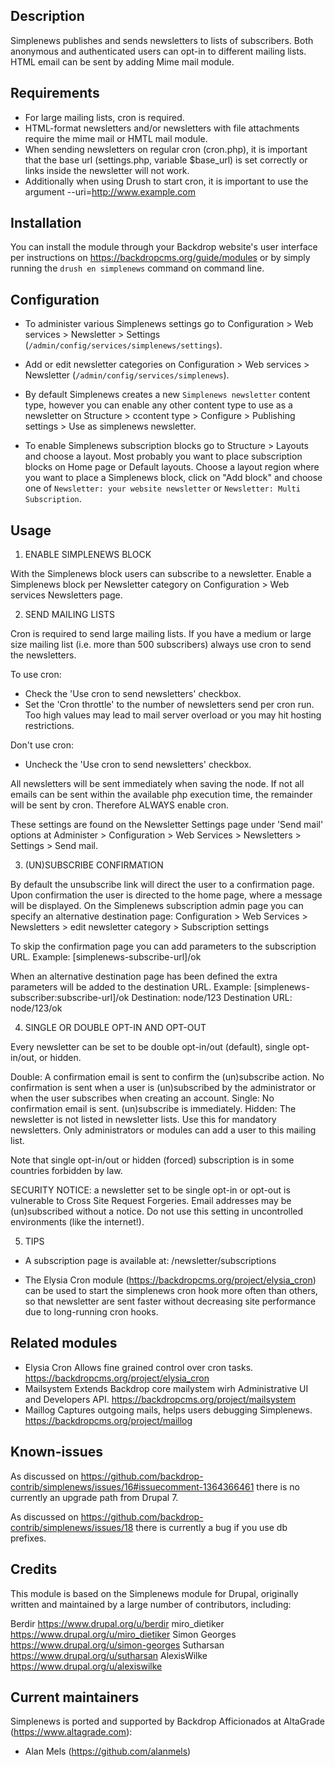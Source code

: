 
Description
-----------

Simplenews publishes and sends newsletters to lists of subscribers. Both anonymous and authenticated users can opt-in to different mailing lists. HTML email can be sent by adding Mime mail module.


Requirements
------------

 * For large mailing lists, cron is required.
 * HTML-format newsletters and/or newsletters with file attachments require the mime mail or HMTL mail module.
 * When sending newsletters on regular cron (cron.php), it is important that the base url (settings.php, variable $base_url) is set correctly or links inside the newsletter will not work.
 * Additionally when using Drush to start cron, it is important to use the argument --uri=http://www.example.com


Installation
------------

You can install the module through your Backdrop website's user interface per instructions on https://backdropcms.org/guide/modules or by simply running the `drush en simplenews` command on command line.

Configuration
-------------


* To administer various Simplenews settings go to Configuration > Web services > Newsletter > Settings  (`/admin/config/services/simplenews/settings`).

* Add or edit newsletter categories on Configuration > Web services > Newsletter (`/admin/config/services/simplenews`).

* By default Simplenews creates a new `Simplenews newsletter` content type, however you can enable any other content type to use as a newsletter on Structure > ccontent type > Configure > Publishing settings > Use as simplenews newsletter.

* To enable Simplenews subscription blocks go to Structure > Layouts and choose a layout. Most probably you want to place subscription blocks on Home page or Default layouts. Choose a layout region where you want to place a Simplenews block, click on "Add block" and choose one of `Newsletter: your website newsletter` or `Newsletter: Multi Subscription`.


Usage
-----

1. ENABLE SIMPLENEWS BLOCK

With the Simplenews block users can subscribe to a newsletter. Enable a Simplenews block per Newsletter category on Configuration > Web services Newsletters page.

2. SEND MAILING LISTS

Cron is required to send large mailing lists. If you have a medium or large size mailing list (i.e. more than 500 subscribers) always use cron to send the newsletters.

To use cron:
  * Check the 'Use cron to send newsletters' checkbox.
  * Set the 'Cron throttle' to the number of newsletters send per cron run. Too high values may lead to mail server overload or you may hit hosting restrictions.

Don't use cron:
  * Uncheck the 'Use cron to send newsletters' checkbox.

All newsletters will be sent immediately when saving the node. If not all emails can be sent within the available php execution time, the remainder will be sent by cron. Therefore ALWAYS enable cron.

These settings are found on the Newsletter Settings page under 'Send mail' options at Administer > Configuration > Web Services > Newsletters > Settings > Send mail.

3. (UN)SUBSCRIBE CONFIRMATION

By default the unsubscribe link will direct the user to a confirmation page. Upon confirmation the user is directed to the home page, where a message will be displayed. On the Simplenews subscription admin page you can specify an alternative destination page: Configuration > Web Services > Newsletters > edit newsletter category > Subscription settings

To skip the confirmation page you can add parameters to the subscription URL.
  Example: [simplenews-subscribe-url]/ok

When an alternative destination page has been defined the extra parameters will be added to the destination URL.
  Example: [simplenews-subscriber:subscribe-url]/ok
  Destination: node/123
  Destination URL: node/123/ok

4. SINGLE OR DOUBLE OPT-IN AND OPT-OUT

Every newsletter can be set to be double opt-in/out (default), single opt-in/out, or hidden.

  Double: A confirmation email is sent to confirm the (un)subscribe action. No confirmation is sent when a user is (un)subscribed by the administrator or when the user subscribes when creating an account.
  Single: No confirmation email is sent. (un)subscribe is immediately.
  Hidden: The newsletter is not listed in newsletter lists. Use this for mandatory newsletters. Only administrators or modules can add a user to this mailing list.

Note that single opt-in/out or hidden (forced) subscription is in some countries forbidden by law.

SECURITY NOTICE: a newsletter set to be single opt-in or opt-out is vulnerable to Cross Site Request Forgeries. Email addresses may be (un)subscribed without a notice. Do not use this setting in uncontrolled environments (like the internet!).

5. TIPS

* A subscription page is available at: /newsletter/subscriptions

* The Elysia Cron module (https://backdropcms.org/project/elysia_cron) can be used to start the simplenews cron hook more often than others, so that newsletter are sent faster without decreasing site performance due to long-running cron hooks.


Related modules
------------

 * Elysia Cron
   Allows fine grained control over cron tasks.
   https://backdropcms.org/project/elysia_cron
 * Mailsystem
   Extends Backdrop core mailystem wirh Administrative UI and Developers API.
   https://backdropcms.org/project/mailsystem
 * Maillog
   Captures outgoing mails, helps users debugging Simplenews.
   https://backdropcms.org/project/maillog


Known-issues
------------
As discussed on https://github.com/backdrop-contrib/simplenews/issues/16#issuecomment-1364366461 there is no currently an upgrade path from Drupal 7. 

As discussed on https://github.com/backdrop-contrib/simplenews/issues/18 there is currently a bug if you use db prefixes.


Credits
-------

This module is based on the Simplenews module for Drupal, originally written and maintained by a large number of contributors, including:

Berdir https://www.drupal.org/u/berdir
miro_dietiker https://www.drupal.org/u/miro_dietiker
Simon Georges https://www.drupal.org/u/simon-georges
Sutharsan https://www.drupal.org/u/sutharsan
AlexisWilke https://www.drupal.org/u/alexiswilke

Current maintainers
-------------------

Simplenews is ported and supported by Backdrop Afficionados at AltaGrade (https://www.altagrade.com):

* Alan Mels (https://github.com/alanmels)
